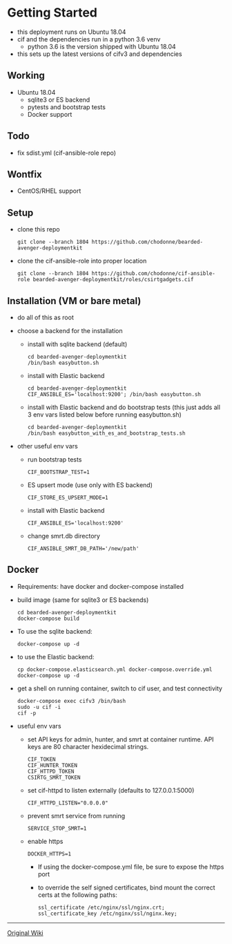 # Getting Started

* this deployment runs on Ubuntu 18.04
* cif and the dependencies run in a python 3.6 venv
  * python 3.6 is the version shipped with Ubuntu 18.04
* this sets up the latest versions of cifv3 and dependencies

## Working

* Ubuntu 18.04
  * sqlite3 or ES backend
  * pytests and bootstrap tests
  * Docker support

## Todo

* fix sdist.yml (cif-ansible-role repo)

## Wontfix

* CentOS/RHEL support

## Setup

* clone this repo

      git clone --branch 1804 https://github.com/chodonne/bearded-avenger-deploymentkit

* clone the cif-ansible-role into proper location

      git clone --branch 1804 https://github.com/chodonne/cif-ansible-role bearded-avenger-deploymentkit/roles/csirtgadgets.cif

## Installation (VM or bare metal)

* do all of this as root

* choose a backend for the installation

  * install with sqlite backend (default)

        cd bearded-avenger-deploymentkit
        /bin/bash easybutton.sh

  * install with Elastic backend

        cd bearded-avenger-deploymentkit
        CIF_ANSIBLE_ES='localhost:9200'; /bin/bash easybutton.sh

  * install with Elastic backend and do bootstrap tests (this just adds all 3 env vars listed below before running easybutton.sh)

        cd bearded-avenger-deploymentkit
        /bin/bash easybutton_with_es_and_bootstrap_tests.sh

* other useful env vars

  * run bootstrap tests

        CIF_BOOTSTRAP_TEST=1

  * ES upsert mode (use only with ES backend)

        CIF_STORE_ES_UPSERT_MODE=1

  * install with Elastic backend

        CIF_ANSIBLE_ES='localhost:9200'

  * change smrt.db directory

        CIF_ANSIBLE_SMRT_DB_PATH='/new/path'

## Docker

* Requirements: have docker and docker-compose installed

* build image (same for sqlite3 or ES backends)

      cd bearded-avenger-deploymentkit
      docker-compose build

* To use the sqlite backend:

      docker-compose up -d

* to use the Elastic backend:

      cp docker-compose.elasticsearch.yml docker-compose.override.yml
      docker-compose up -d

* get a shell on running container, switch to cif user, and test connectivity

      docker-compose exec cifv3 /bin/bash
      sudo -u cif -i
      cif -p

* useful env vars

  * set API keys for admin, hunter, and smrt at container runtime.
    API keys are 80 character hexidecimal strings.

        CIF_TOKEN
        CIF_HUNTER_TOKEN
        CIF_HTTPD_TOKEN
        CSIRTG_SMRT_TOKEN

  * set cif-httpd to listen externally (defaults to 127.0.0.1:5000)

        CIF_HTTPD_LISTEN="0.0.0.0"

  * prevent smrt service from running

        SERVICE_STOP_SMRT=1

  * enable https

        DOCKER_HTTPS=1


    * If using the docker-compose.yml file, be sure to expose the https port
    * to override the self signed certificates, bind mount the correct certs
      at the following paths:

          ssl_certificate /etc/nginx/ssl/nginx.crt;
          ssl_certificate_key /etc/nginx/ssl/nginx.key;

---

[Original Wiki](https://github.com/csirtgadgets/bearded-avenger-deploymentkit/wiki)
